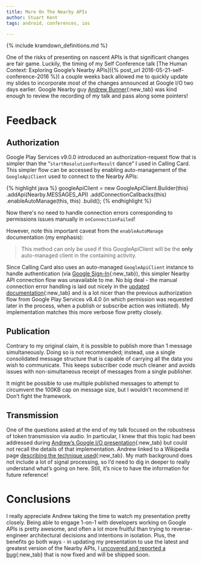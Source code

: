 ```yaml
---
title: More On The Nearby APIs
author: Stuart Kent
tags: android, conferences, ios

---
```


{% include kramdown_definitions.md %}

One of the risks of presenting on nascent APIs is that significant changes are fair game. Luckily, the timing of my Self Conference talk [The Human Context: Exploring Google’s Nearby APIs]({% post_url 2016-05-21-self-conference-2016 %}) a couple weeks back allowed me to quickly update my slides to incorporate _most_ of the changes announced at Google I/O two days earlier. Google Nearby guy [Andrew Bunner](https://twitter.com/andrewbunner){:new_tab} was kind enough to review the recording of my talk and pass along some pointers!

<!--more-->

# Feedback

## Authorization

Google Play Services v9.0.0 introduced an authorization-request flow that is simpler than the “`startResolutionForResult` dance” I used in Calling Card. This simpler flow can be accessed by enabling auto-management of the `GoogleApiClient` used to connect to the Nearby APIs:

{% highlight java %}
googleApiClient = new GoogleApiClient.Builder(this)
    .addApi(Nearby.MESSAGES_API)
    .addConnectionCallbacks(this)
    .enableAutoManage(this, this)
    .build();
{% endhighlight %}

Now there's no need to handle connection errors corresponding to permissions issues manually in `onConnectionFailed`!

However, note this important caveat from the `enableAutoManage` documentation (my emphasis):
    
> This method can only be used if this GoogleApiClient will be the **only** auto-managed client in the containing activity.
    
Since Calling Card also uses an auto-managed `GoogleApiClient` instance to handle authentication (via [Google Sign-In](https://developers.google.com/identity/sign-in/android/){:new_tab}), this simpler Nearby API connection flow was unavailable to me. No big deal - the manual connection error handling is laid out nicely in the [updated documentation](https://developers.google.com/nearby/messages/android/user-consent#manually_connect_to_googleapiclient){:new_tab} and is a lot nicer than the previous authorization flow from Google Play Services v8.4.0 (in which permission was requested later in the process, when a publish or subscribe action was initiated). My implementation matches this more verbose flow pretty closely.

## Publication

Contrary to my original claim, it is possible to publish more than 1 message simultaneously. Doing so is not recommended; instead, use a single consolidated message structure that is capable of carrying all the data you wish to communicate. This keeps subscriber code much cleaner and avoids issues with non-simultaneous receipt of messages from a single publisher.

It might be possible to use multiple published messages to attempt to circumvent the 100KB cap on message size, but I wouldn’t recommend it! Don’t fight the framework.

## Transmission

One of the questions asked at the end of my talk focused on the robustness of token transmission via audio. In particular, I knew that this topic had been addressed during [Andrew’s Google I/O presentation](https://www.youtube.com/watch?v=Acdu2ZdBaZE&t=7m05s){:new_tab} but could not recall the details of that implementation. Andrew linked to a Wikipedia page [describing the technique used](https://en.wikipedia.org/wiki/Direct-sequence_spread_spectrum){:new_tab}. My math background does not include a lot of signal processing, so I’d need to dig in deeper to really understand what’s going on here. Still, it’s nice to have the information for future reference!

# Conclusions

I really appreciate Andrew taking the time to watch my presentation pretty closely. Being able to engage 1-on-1 with developers working on Google APIs is pretty awesome, and often a lot more fruitful than trying to reverse-engineer architectural decisions and intentions in isolation. Plus, the benefits go both ways - in updating my presentation to use the latest and greatest version of the Nearby APIs, I [uncovered and reported a bug](https://twitter.com/andrewbunner/status/734825573105565696){:new_tab} that is now fixed and will be shipped soon.
